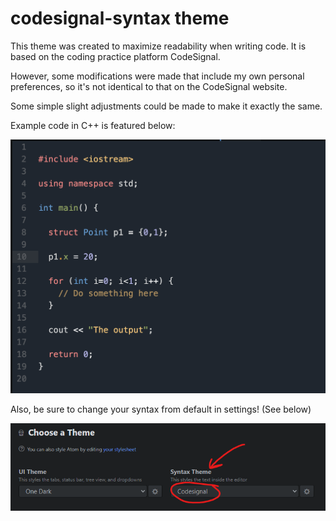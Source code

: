 # codesignal-syntax theme

This theme was created to maximize readability when writing code. It is based on the coding practice platform CodeSignal.

However, some modifications were made that include my own personal preferences, so it's not identical to that on the CodeSignal website. 

Some simple slight adjustments could be made to make it exactly the same.

Example code in C++ is featured below:

![A screenshot of your theme](https://github.com/harmichimo/atom-codesignal-theme/blob/main/codesignal-clone.png?raw=true)

Also, be sure to change your syntax from default in settings! (See below)

![Choosing your theme](https://github.com/harmichimo/atom-codesignal-theme/blob/main/choosing%20your%20theme.png?raw=true)
